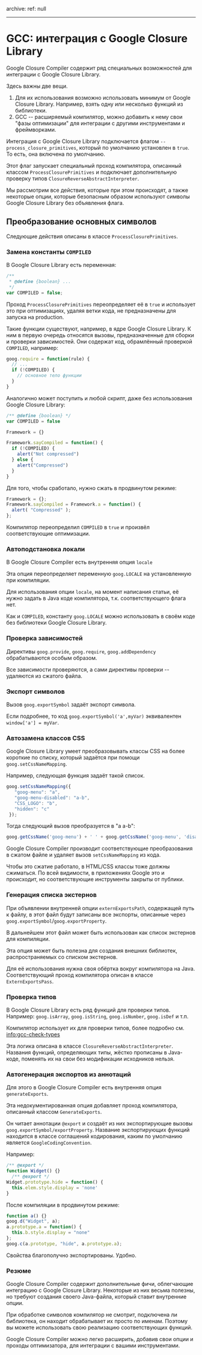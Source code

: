 archive:
  ref: null

---

# GCC: интеграция с Google Closure Library

Google Closure Compiler содержит ряд специальных возможностей для интеграции с Google Closure Library.

Здесь важны две вещи.

1. Для их использования возможно использовать минимум от Google Closure Library. Например, взять одну или несколько функций из библиотеки.
2. GCC -- расширяемый компилятор, можно добавить к нему свои "фазы оптимизации" для интеграции с другими инструментами и фреймворками.

Интеграция с Google Closure Library подключается флагом <code>--process_closure_primitives</code>, который по умолчанию установлен в <code>true</code>. То есть, она включена по умолчанию.

Этот флаг запускает специальный проход компилятора, описанный классом <code>ProcessClosurePrimitives</code> и подключает дополнительную проверку типов <code>ClosureReverseAbstractInterpreter</code>.

Мы рассмотрим все действия, которые при этом происходят, а также некоторые опции, которые безопасным образом используют символы Google Closure Library  без объявления флага.

## Преобразование основных символов

Следующие действия описаны в классе <code>ProcessClosurePrimitives</code>.

### Замена константы <code>COMPILED</code>

В Google Closure Library есть переменная:

```js
/**
 * @define {boolean} ...
 */
var COMPILED = false;
```

Проход <code>ProcessClosurePrimitives</code> переопределяет её в <code>true</code> и использует это при оптимизациях, удаляя ветки кода, не предназначены для запуска на production.

Такие функции существуют, например, в ядре Google Closure Library. К ним в первую очередь относятся вызовы, предназначенные для сборки и проверки зависимостей. Они содержат код, обрамлённый проверкой <code>COMPILED</code>, например:

```js
goog.require = function(rule) {
  // ...
  if (!COMPILED) {
    // основное тело функции
  }
}
```

Аналогично может поступить и любой скрипт, даже без использования Google Closure Library:

```js
/** @define {boolean} */
var COMPILED = false

Framework = {}

Framework.sayCompiled = function() {
  if (!COMPILED) {
    alert("Not compressed")
  } else {
    alert("Compressed")
  }
}
```

Для того, чтобы сработало, нужно сжать в продвинутом режиме:

```js
Framework = {};
Framework.sayCompiled = Framework.a = function() {
  alert( "Compressed" );
};
```

Компилятор переопределил <code>COMPILED</code> в <code>true</code> и произвёл соответствующие оптимизации.

### Автоподстановка локали

В Google Closure Compiler есть внутренняя опция <code>locale</code>

Эта опция переопределяет переменную <code>goog.LOCALE</code> на установленную при компиляции.

Для использования опции <code>locale</code>, на момент написания статьи, её нужно задать в Java коде компилятора, т.к. соответствующего флага нет.

Как и <code>COMPILED</code>, константу <code>goog.LOCALE</code> можно использовать в своём коде без библиотеки Google Closure Library.

### Проверка зависимостей

Директивы <code>goog.provide</code>, <code>goog.require</code>, <code>goog.addDependency</code> обрабатываются особым образом.

Все зависимости проверяются, а сами директивы проверки -- удаляются из сжатого файла.

### Экспорт символов

Вызов <code>goog.exportSymbol</code> задаёт экспорт символа.

Если подробнее, то код <code>goog.exportSymbol('a',myVar)</code> эквивалентен
`window['a'] = myVar`.

### Автозамена классов CSS

Google Closure Library умеет преобразовывать классы CSS на более короткие по списку, который задаётся при помощи `goog.setCssNameMapping`.

Например, следующая функция задаёт такой список.

```js
goog.setCssNameMapping({
   "goog-menu": "a",
   "goog-menu-disabled": "a-b",
   "CSS_LOGO": "b",
   "hidden": "c"
 });
```

Тогда следующий вызов преобразуется в "a a-b":

```js
goog.getCssName('goog-menu') + ' ' + goog.getCssName('goog-menu', 'disabled')
```

Google Closure Compiler производит соответствующие преобразования в сжатом файле и удаляет вызов <code>setCssNameMapping</code> из кода.

Чтобы это сжатие работало, в HTML/CSS классы тоже должны сжиматься. По всей видимости, в приложениях Google это и происходит, но соответствующие инструменты закрыты от публики.

### Генерация списка экстернов

При объявлении внутренней опции <code>externExportsPath</code>, содержащей путь к файлу, в этот файл будут записаны все экспорты, описанные через <code>goog.exportSymbol</code>/<code>goog.exportProperty</code>.

В дальнейшем этот файл может быть использован как список экстернов для компиляции.

Эта опция может быть полезна для создания внешних библиотек, распространяемых со списком экстернов.

Для её использования нужна своя обёртка вокруг компилятора на Java. Соответствующий проход компилятора описан в классе <code>ExternExportsPass</code>.

### Проверка типов

В Google Closure Library есть ряд функций для проверки типов. Например: <code>goog.isArray</code>, <code>goog.isString</code>, <code>goog.isNumber</code>, <code>goog.isDef</code> и т.п.

Компилятор использует их для проверки типов, более подробно см. <info:gcc-check-types>

Эта логика описана в классе <code>ClosureReverseAbstractInterpreter</code>. Названия функций, определяющих типы, жёстко прописаны в Java-коде, поменять их на свои без модификации исходников нельзя.

### Автогенерация экспортов из аннотаций

Для этого в Google Closure Compiler есть внутренняя опция <code>generateExports</code>.

Эта недокументированная опция добавляет проход компилятора, описанный классом <code>GenerateExports</code>.

Он читает аннотации <code>@export</code> и создаёт из них экспортирующие вызовы <code>goog.exportSymbol/exportProperty</code>. Название экспортирующих функций находится в классе соглашений кодирования, каким по умолчанию является <code>GoogleCodingConvention</code>.

Например:

```js
/** @export */
function Widget() {}
  /** @export */
Widget.prototype.hide = function() {
  this.elem.style.display = 'none'
}
```

После компиляции в продвинутом режиме:

```js
function a() {}
goog.d("Widget", a);
a.prototype.a = function() {
  this.b.style.display = "none"
};
goog.c(a.prototype, "hide", a.prototype.a);
```

Свойства благополучно экспортированы. Удобно.

### Резюме

Google Closure Compiler содержит дополнительные фичи, облегчающие интеграцию с Google Closure Library. Некоторые из них весьма полезны, но требуют создания своего Java-файла, который ставит внутренние опции.

При обработке символов компилятор не смотрит, подключена ли библиотека, он находит обрабатывает их просто по именам. Поэтому вы можете использовать свою реализацию соответствующих функций.

Google Closure Compiler можно легко расширить, добавив свои опции и проходы оптимизатора, для интеграции с вашими инструментами.

